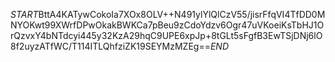 $START$BttA4KATywCokoIa7XOx8OLV++N491ylYlQlCzV55/jisrFfqVI4TfDD0MNYOKwt99XWrfDPwOkakBWKCa7pBeu9zCdoYdzv6Ogr47uVKoeiKsTbHJ1OrQzvxY4bNTdcyi445y32KzA29hqC9UPE6xpJp+8tGLt5sFgfB3EwTSjDNj6lO8f2uyzATfWC/T114ITLQhfziZK19SEYMzMZEg==$END$